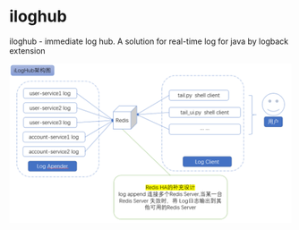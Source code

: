 # iloghub
iloghub - immediate log hub. A solution for real-time log for java by logback extension

![iloghub_arch](docs/iloghub_arch.png)
